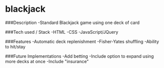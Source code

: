 # blackjack
###Description
-Standard Blackjack game using one deck of card


###Tech used / Stack
-HTML
-CSS
-JavaScript/JQuery


###Features
-Automatic deck replenishment
-Fisher-Yates shuffling
-Ability to hit/stay


###Future Implementations
-Add betting
-Include option to expand using more decks at once
-Include "insurance"
